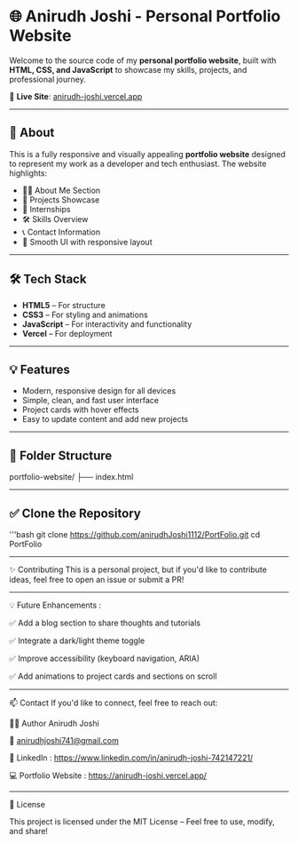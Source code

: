 # 🌐 Anirudh Joshi - Personal Portfolio Website

Welcome to the source code of my **personal portfolio website**, built with **HTML, CSS, and JavaScript** to showcase my skills, projects, and professional journey.

🚀 **Live Site**: [anirudh-joshi.vercel.app](https://anirudh-joshi.vercel.app/)

---

## 📌 About

This is a fully responsive and visually appealing **portfolio website** designed to represent my work as a developer and tech enthusiast. The website highlights:

- 👨‍💻 About Me Section  
- 📂 Projects Showcase
- 💼 Internships  
- 🛠️ Skills Overview  
- 📞 Contact Information  
- 🌙 Smooth UI with responsive layout

---

## 🛠️ Tech Stack

- **HTML5** – For structure  
- **CSS3** – For styling and animations  
- **JavaScript** – For interactivity and functionality  
- **Vercel** – For deployment  

---

## 💡 Features

- Modern, responsive design for all devices  
- Simple, clean, and fast user interface  
- Project cards with hover effects  
- Easy to update content and add new projects  

---

## 📁 Folder Structure

portfolio-website/ ├── index.html

---

## ✅ Clone the Repository

'''bash
git clone https://github.com/anirudhJoshi1112/PortFolio.git
cd PortFolio

---

✨ Contributing
This is a personal project, but if you'd like to contribute ideas, feel free to open an issue or submit a PR!

---

💡 Future Enhancements :

✅ Add a blog section to share thoughts and tutorials

✅ Integrate a dark/light theme toggle

✅ Improve accessibility (keyboard navigation, ARIA)

✅ Add animations to project cards and sections on scroll

---

📫 Contact
If you'd like to connect, feel free to reach out:

👨‍💻 Author
Anirudh Joshi

📧 anirudhjoshi741@gmail.com

🔗 LinkedIn : https://www.linkedin.com/in/anirudh-joshi-742147221/

💻 Portfolio Website : https://anirudh-joshi.vercel.app/

---

📝 License

This project is licensed under the MIT License – Feel free to use, modify, and share!

